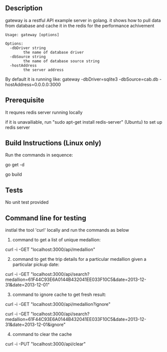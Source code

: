 ## Description
gateway is a restful API example server in golang. it shows how to pull data from database and cache it in the redis for the performance achivement

    Usage: gateway [options]
           
    Options:
      -dbDriver string
            the name of database driver
      -dbSource string
            the name of database source string
      -hostAddress
            the server address

By default it is running like: gateway -dbDriver=sqlite3 -dbSource=cab.db -hostAddress=0.0.0.0:3000

## Prerequisite 

It requres redis server running locally

if it is unavailiable, run "sudo apt-get install redis-server" (Ubuntu) to set up redis server

## Build Instructions (Linux only)

Run the commands in sequence:  

go get -d

go build

## Tests
No unit test provided

## Command line for testing

instlal the tool 'curl' locally and run the commands as below

1) command to get a list of unique medallion:  

curl -i -GET "localhost:3000/api/medallion"

2) command to get the trip details for a particular medallion given a particular pickup date:

curl -i -GET "localhost:3000/api/search?medallion=61F44C93E6A0144B432041EE033F10C5&date=2013-12-31&date=2013-12-01"

3) command to ignore cache to get fresh result:

curl -i -GET "localhost:3000/api/medallion?ignore"

curl -i -GET "localhost:3000/api/search?medallion=61F44C93E6A0144B432041EE033F10C5&date=2013-12-31&date=2013-12-01&ignore"

4) command to clear the cache

curl -i -PUT "localhost:3000/api/clear"
